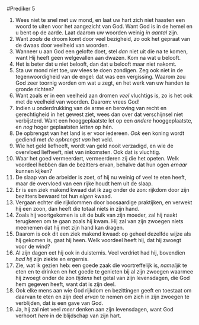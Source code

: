 #Prediker 5
1. Wees niet te snel met uw mond, en laat uw hart zich niet haasten een woord te uiten voor het aangezicht van God. Want God is in de hemel en u bent op de aarde. Laat daarom uw woorden weinig *in aantal* zijn. 
2. Want *zoals* de droom komt door veel bezigheid, *zo* ook het gepraat van de dwaas door veelheid van woorden. 
3. Wanneer u aan God een gelofte doet, stel *dan* niet uit die na te komen, want Hij heeft geen welgevallen aan dwazen. Kom na wat u belooft. 
4. Het is beter dat u niet belooft, dan dat u belooft maar niet nakomt. 
5. Sta uw mond niet toe, uw vlees te doen zondigen. Zeg ook niet in de tegenwoordigheid van de engel: dat was een vergissing. Waarom zou God zeer toornig worden om wat u zegt, en het werk van uw handen te gronde richten? 
6. Want zoals er in een veelheid aan dromen *veel* vluchtigs is, zo is het ook met de veelheid van woorden. Daarom: vrees God!
7. Indien u onderdrukking van de arme en beroving van recht en gerechtigheid in het gewest ziet, wees dan over dat verschijnsel niet verbijsterd. Want een hooggeplaatste let op een *andere* hooggeplaatste, en *nog* hoger geplaatsten *letten* op hén.
8. De opbrengst van het land is er voor iedereen. *Ook* een koning wordt gediend met *de opbrengst van* het veld.
9. Wie het geld liefheeft, wordt van geld nooit verzadigd, en wie de overvloed liefheeft, niet van inkomsten. Ook dat is vluchtig.
10. Waar het goed vermeerdert, vermeerderen zij die het opeten. Welk voordeel hebben dan de bezitters ervan, behalve dat hun ogen *ernaar* kunnen kijken?
11. De slaap van de arbeider is zoet, of hij nu weinig of veel te eten heeft, maar de overvloed van een rijke houdt hem uit de slaap.
12. Er is een ziek makend kwaad dat ik zag onder de zon: rijkdom door zijn bezitters bewaard tot hun *eigen* kwaad.
13. Vergaan echter die rijkdommen door boosaardige praktijken, en verwekt hij een zoon, dan heeft die totaal niets in zijn hand.
14. Zoals hij voortgekomen is uit de buik van zijn moeder, zal hij naakt terugkeren om te gaan zoals hij kwam. Hij zal van zijn zwoegen niets meenemen dat hij met zijn hand kan dragen.
15. Daarom is ook dit een ziek makend kwaad: op geheel dezelfde wijze als hij gekomen is, gaat hij heen. Welk voordeel heeft hij, dat hij zwoegt voor de wind?
16. Al zijn dagen eet hij ook in duisternis. Veel verdriet had hij, bovendien *had hij* zijn ziekte en ergernis.
17. Zie, wat ik gezien heb: een goede zaak die voortreffelijk is, *namelijk* te eten en te drinken en het goede te genieten bij al zijn zwoegen waarmee hij zwoegt onder de zon *tijdens* het getal van zijn levensdagen, die God hem gegeven heeft, want dat is zijn deel.
18. Ook elke mens aan wie God rijkdom en bezittingen geeft en toestaat om daarvan te eten en zijn deel *ervan* te nemen om zich in zijn zwoegen te verblijden, dat is een gave van God.
19. Ja, hij zal niet veel *meer* denken aan zijn levensdagen, want God verhoort *hem* in de blijdschap van zijn hart.
